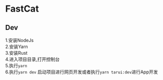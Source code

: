 # FastCat

## Dev

1.安装NodeJs  
2.安装Yarn  
3.安装Rust  
4.进入项目目录,打开控制台  
5.执行`yarn`  
6.执行`yarn dev` 启动项目进行网页开发或者执行`yarn tarui:dev`进行App开发  
